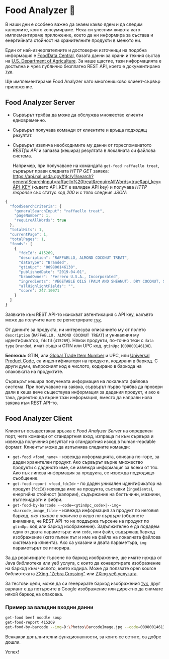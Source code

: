# Food Analyzer :hamburger:

В наши дни е особено важно да знаем какво ядем и да следим калориите, които консумираме. Нека си улесним живота като имплементираме приложение, което да ни информира за състава и енергийната стойност на хранителните продукти в менюто ни.

Един от най-изчерпателните и достоверни източници на подобна информация е [FoodData Central](https://fdc.nal.usda.gov/), базата данни за храни и техния състав на [U.S. Department of Agriculture](https://www.usda.gov/). За наше щастие, тази информацията е достъпна и чрез публично безплатно REST API, което е документирано [тук](https://fdc.nal.usda.gov/api-guide.html).

Ще имплементираме Food Analyzer като многонишково клиент-сървър приложение.

## Food Analyzer Server

- Сървърът трябва да може да обслужва множество клиенти едновременно.
- Сървърът получава команди от клиентите и връща подходящ резултат.
- Сървърът извлича необходимите му данни от гореспоменатото *RESTful API* и запазва (кешира) резултата в локалната си файлова система.

    Например, при получаване на командата `get-food raffaello treat`, сървърът прави следната *HTTP GET* заявка: https://api.nal.usda.gov/fdc/v1/search?generalSearchInput=raffaello%20treat&requireAllWords=true&api_key=API_KEY (където API_KEY е валиден API key) и получава *HTTP response* със статус код *200* и с тяло следния *JSON*:

```javascript
{
  "foodSearchCriteria": {
    "generalSearchInput": "raffaello treat",
    "pageNumber": 1,
    "requireAllWords": true
  },
  "totalHits": 1,
  "currentPage": 1,
  "totalPages": 1,
  "foods": [
    {
      "fdcId": 415269,
      "description": "RAFFAELLO, ALMOND COCONUT TREAT",
      "dataType": "Branded",
      "gtinUpc": "009800146130",
      "publishedDate": "2019-04-01",
      "brandOwner": "Ferrero U.S.A., Incorporated",
      "ingredients": "VEGETABLE OILS (PALM AND SHEANUT). DRY COCONUT, SUGAR, ALMONDS, SKIM MILK POWDER, WHEY POWDER (MILK), WHEAT FLOUR, NATURAL AND ARTIFICIAL FLAVORS, LECITHIN AS EMULSIFIER (SOY), SALT, SODIUM BICARBONATE AS LEAVENING AGENT.",
      "allHighlightFields": "",
      "score": 247.10071
    }
  ]
}
```

Заявките към REST API-то изискват автентикация с API key, какъвто може да получите като се регистрирате [тук](https://fdc.nal.usda.gov/api-key-signup.html).

От данните за продукта, ни интересува описанието му от полето `description` (`RAFFAELLO, ALMOND COCONUT TREAT`) и уникалния му идентификатор, `fdcId` (`415269`). Някои продукти, по-точно тези с `data type` `Branded`, имат също и GTIN или UPC код, `gtinUpc` (`009800146130`).

**Бележка:** GTIN, или [Global Trade Item Number](https://en.wikipedia.org/wiki/Global_Trade_Item_Number) и UPC, или [Universal Product Code](https://en.wikipedia.org/wiki/Universal_Product_Code), са индентификатори на продукти, кодирани в баркод. С други думи, въпросният код е числото, кодирано в баркода на опаковката на продуктите.

Сървърът кешира получената информация на локалната файлова система. При получаване на заявка, сървърът първо трябва да провери дали в кеша вече съществува информация за дадения продукт, и ако е така, директно да върне тази информация, вместо да направи нова заявка към REST API-то.

## Food Analyzer Client

Клиентът осъществява връзка с *Food Analyzer Server* на определен порт, чете команди от стандартния вход, изпраща ги към сървъра и извежда получения резултат на стандартния изход в human-readable формат. Клиентът може да изпълнява следните команди:

- `get-food <food_name>` - извежда информацията, описана по-горе, за даден хранителен продукт. Ако сървърът върне множество продукти с даденото име, се извежда информация за всеки от тях. Ако пък липсва информация за продукта, се извежда подходящо съобщение.
- `get-food-report <food_fdcId>` - по даден уникален идентификатор на продукт (`fdcId`) извежда име на продукта, съставки (`ingedients`), енергийна стойност (калории), съдържание на белтъчини, мазнини, въглехидрати и фибри.
- `get-food-by-barcode --code=<gtinUpc_code>|--img=<barcode_image_file>` - извежда информация за продукт по неговия баркод, *ако такава е налична в кеша на сървъра* (обърнете внимание, че REST API-то не поддържа търсене на продукт по `gtinUpc` код или баркод изображение). Задължително е да подадем един от двата параметъра: или `code`, или файл, съдържащ баркод изображение (като пълен път и име на файла на локалната файлова система на клиента). Ако са указани и двата параметъра, `img` параметърът се игнорира.

За да реализирате търсене по баркод изображение, ще имате нужда от Java библиотека или уеб услуга, с които да конвертирате изображение на баркод към числото, което кодира. Може да ползвате open source библиотеката [ZXing "Zebra Crossing"](https://github.com/zxing/zxing) или [ZXing уеб услугата](https://zxing.org/w/decode.jspx).

За тестови цели, може да си генерирате баркод изображения [тук](https://barcode.tec-it.com/en/UPCA), друг вариант е да потърсите в Google изображение или директно да снимате някой баркод на опаковка.

### Пример за валидни входни данни

```bash
get-food beef noodle soup
get-food-report 415269
get-food-by-barcode --img=D:\Photos\BarcodeImage.jpg --code=009800146130
```

Всякакви допълнителни функционалности, за които се сетите, са добре дошли.

Успех!